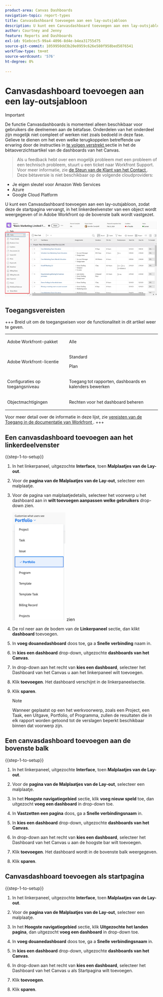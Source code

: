 ```yaml
---
product-area: Canvas Dashboards
navigation-topic: report-types
title: Canvasdashboard toevoegen aan een lay-outsjabloon
description: U kunt een Canvasdashboard toevoegen aan een lay-outsjabloon, zodat de landingspagina Home wordt vervangen, in het linkerdeelvenster van een object wordt weergegeven of aan de bovenste balk is vastgezet.
author: Courtney and Jenny
feature: Reports and Dashboards
exl-id: 91ebcec5-99a4-4096-8d4e-b4ea31755d75
source-git-commit: 1059950dd3b20e0959c626e580f958bed5076541
workflow-type: tm+mt
source-wordcount: '576'
ht-degree: 0%

---
```


# Canvasdashboard toevoegen aan een lay-outsjabloon

>[!IMPORTANT]
>
>De functie Canvasdashboards is momenteel alleen beschikbaar voor gebruikers die deelnemen aan de bètafase. Onderdelen van het onderdeel zijn mogelijk niet compleet of werken niet zoals bedoeld in deze fase. Gelieve te dienen om het even welke terugkoppelen betreffende uw ervaring door de instructies in [ te volgen verstrekt ](/help/quicksilver/product-announcements/betas/canvas-dashboards-beta/canvas-dashboards-beta-information.md#provide-feedback) sectie in het de bètaoverzichtsartikel van de dashboards van het Canvas.<br>
>>Als u feedback hebt over een mogelijk probleem met een probleem of een technisch probleem, stuurt u een ticket naar Workfront Support. Voor meer informatie, zie [ de Steun van de Klant van het Contact ](/help/quicksilver/workfront-basics/tips-tricks-and-troubleshooting/contact-customer-support.md).<br>
>>Deze bètaversie is niet beschikbaar op de volgende cloudproviders:
>
>* Je eigen sleutel voor Amazon Web Services
>* Azure
>* Google Cloud Platform

U kunt een Canvasdashboard toevoegen aan een lay-outsjabloon, zodat deze de startpagina vervangt, in het linkerdeelvenster van een object wordt weergegeven of in Adobe Workfront op de bovenste balk wordt vastgezet.

![ Linkerpaneel ](assets/left-panel.png)

## Toegangsvereisten

+++ Breid uit om de toegangseisen voor de functionaliteit in dit artikel weer te geven.

<table style="table-layout:auto"> 
<col> 
</col> 
<col> 
</col> 
<tbody> 
<tr> 
   <td role="rowheader"><p>Adobe Workfront-pakket</p></td> 
   <td> 
<p>Alle </p> 
   </td> 
<tr> 
 <tr> 
   <td role="rowheader"><p>Adobe Workfront-licentie</p></td> 
   <td> 
<p>Standard</p> 
<p>Plan</p> 
   </td> 
   </tr> 
  </tr> 
  <tr> 
   <td role="rowheader"><p>Configuraties op toegangsniveau</p></td> 
   <td><p>Toegang tot rapporten, dashboards en kalenders bewerken</p>
  </td> 
  </tr> 
    </tr>  
        <tr> 
   <td role="rowheader"><p>Objectmachtigingen</p></td> 
   <td><p>Rechten voor het dashboard beheren</p>
  </td> 
  </tr> 
</tbody> 
</table>

Voor meer detail over de informatie in deze lijst, zie [ vereisten van de Toegang in de documentatie van Workfront ](/help/quicksilver/administration-and-setup/add-users/access-levels-and-object-permissions/access-level-requirements-in-documentation.md).
+++

## Een canvasdashboard toevoegen aan het linkerdeelvenster

{{step-1-to-setup}}

1. In het linkerpaneel, uitgezochte **Interface**, toen **Malplaatjes van de Lay-out**.

1. Voor de **pagina van de Malplaatjes van de Lay-out**, selecteer een malplaatje.

1. Voor de pagina van malplaatjedetails, selecteer het voorwerp u het dashboard aan in **wilt toevoegen aanpassen welke gebruikers** drop-down zien.

   ![ pas aan welke gebruikers drop-down ](assets/customize-what-users-see.png) zien

1. De rol neer aan de bodem van de **Linkerpaneel** sectie, dan klikt **dashboard** toevoegen.

1. In **voeg douanedashboard** doos toe, ga a **Snelle verbinding** naam in.

1. In **kies een dashboard** drop-down, uitgezochte **dashboards van het Canvas**.

1. In drop-down aan het recht van **kies een dashboard**, selecteer het Dashboard van het Canvas u aan het linkerpaneel wilt toevoegen.

1. Klik **toevoegen**. Het dashboard verschijnt in de linkerpaneelsectie.

1. Klik **sparen**.

   >[!NOTE]
   >
   >Wanneer geplaatst op een het werkvoorwerp, zoals een Project, een Taak, een Uitgave, Portfolio, of Programma, zullen de resultaten die in elk rapport worden getoond tot de verslagen beperkt beschikbaar binnen dat voorwerp zijn.


## Een canvasdashboard toevoegen aan de bovenste balk

{{step-1-to-setup}}

1. In het linkerpaneel, uitgezochte **Interface**, toen **Malplaatjes van de Lay-out**.

1. Voor de **pagina van de Malplaatjes van de Lay-out**, selecteer een malplaatje.

1. In het **Hoogste navigatiegebied** sectie, klik **voeg nieuw speld** toe, dan uitgezocht **voeg een dashboard** in drop-down toe.

1. In **Vastzetten een pagina** doos, ga a **Snelle verbindingsnaam** in.

1. In **kies een dashboard** drop-down, uitgezochte **dashboards van het Canvas**.

1. In drop-down aan het recht van **kies een dashboard**, selecteer het Dashboard van het Canvas u aan de hoogste bar wilt toevoegen.

1. Klik **toevoegen**. Het dashboard wordt in de bovenste balk weergegeven.

1. Klik **sparen**.

## Canvasdashboard toevoegen als startpagina

{{step-1-to-setup}}

1. In het linkerpaneel, uitgezochte **Interface**, toen **Malplaatjes van de Lay-out**.

1. Voor de **pagina van de Malplaatjes van de Lay-out**, selecteer een malplaatje.

1. In het **Hoogste navigatiegebied** sectie, klik **Uitgezochte het landen pagina**, dan uitgezocht **voeg een dashboard** in drop-down toe.

1. In **voeg douanedashboard** doos toe, ga a **Snelle verbindingsnaam** in.

1. In **kies een dashboard** drop-down, uitgezochte **dashboards van het Canvas**.

1. In drop-down aan het recht van **kies een dashboard**, selecteer het Dashboard van het Canvas u als Startpagina wilt toevoegen.

1. Klik **toevoegen**.

1. Klik **sparen**.
